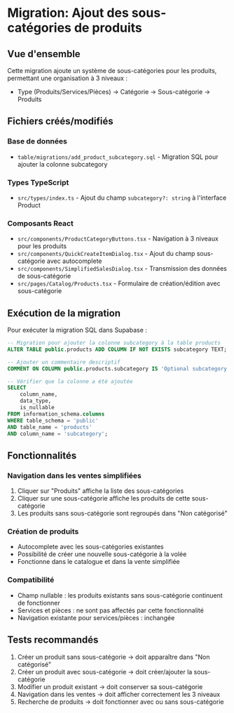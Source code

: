 # Migration: Ajout des sous-catégories de produits

## Vue d'ensemble

Cette migration ajoute un système de sous-catégories pour les produits, permettant une organisation à 3 niveaux :
- Type (Produits/Services/Pièces) → Catégorie → Sous-catégorie → Produits

## Fichiers créés/modifiés

### Base de données
- `table/migrations/add_product_subcategory.sql` - Migration SQL pour ajouter la colonne subcategory

### Types TypeScript
- `src/types/index.ts` - Ajout du champ `subcategory?: string` à l'interface Product

### Composants React
- `src/components/ProductCategoryButtons.tsx` - Navigation à 3 niveaux pour les produits
- `src/components/QuickCreateItemDialog.tsx` - Ajout du champ sous-catégorie avec autocomplete
- `src/components/SimplifiedSalesDialog.tsx` - Transmission des données de sous-catégorie
- `src/pages/Catalog/Products.tsx` - Formulaire de création/édition avec sous-catégorie

## Exécution de la migration

Pour exécuter la migration SQL dans Supabase :

```sql
-- Migration pour ajouter la colonne subcategory à la table products
ALTER TABLE public.products ADD COLUMN IF NOT EXISTS subcategory TEXT;

-- Ajouter un commentaire descriptif
COMMENT ON COLUMN public.products.subcategory IS 'Optional subcategory for organizing products within a category';

-- Vérifier que la colonne a été ajoutée
SELECT 
    column_name,
    data_type,
    is_nullable
FROM information_schema.columns 
WHERE table_schema = 'public' 
AND table_name = 'products' 
AND column_name = 'subcategory';
```

## Fonctionnalités

### Navigation dans les ventes simplifiées
1. Cliquer sur "Produits" affiche la liste des sous-catégories
2. Cliquer sur une sous-catégorie affiche les produits de cette sous-catégorie
3. Les produits sans sous-catégorie sont regroupés dans "Non catégorisé"

### Création de produits
- Autocomplete avec les sous-catégories existantes
- Possibilité de créer une nouvelle sous-catégorie à la volée
- Fonctionne dans le catalogue et dans la vente simplifiée

### Compatibilité
- Champ nullable : les produits existants sans sous-catégorie continuent de fonctionner
- Services et pièces : ne sont pas affectés par cette fonctionnalité
- Navigation existante pour services/pièces : inchangée

## Tests recommandés

1. Créer un produit sans sous-catégorie → doit apparaître dans "Non catégorisé"
2. Créer un produit avec sous-catégorie → doit créer/ajouter la sous-catégorie
3. Modifier un produit existant → doit conserver sa sous-catégorie
4. Navigation dans les ventes → doit afficher correctement les 3 niveaux
5. Recherche de produits → doit fonctionner avec ou sans sous-catégorie

